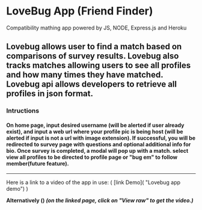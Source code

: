 # LoveBug App (Friend Finder)

Compatibility mathing app powered by JS, NODE, Express.js and Heroku

## Lovebug allows user to find a match based on comparisons of survey results. Lovebug also tracks matches allowing users to see all profiles and how many times they have matched. Lovebug api allows developers to retrieve all profiles in json format.

### Intructions

#### On home page, input desired username (will be alerted if user already exist), and input a web url where your profile pic is being host (will be alerted if input is not a url with image extension). If successful, you will be redirected to survey page with questions and optional additional info for bio. Once survey is completed, a modal will pop up with a match. select view all profiles to be directed to profile page or "bug em" to follow member(future feature).

---

Here is a link to a video of the app in use: ( [link Demo]( "Lovebug app demo") )

**Alternatively ()
_(on the linked page, click on "View raw" to get the video.)_**
